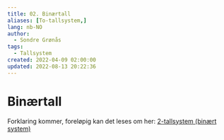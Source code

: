 ```yaml
---
title: 02. Binærtall
aliases: [To-tallsystem,]
lang: nb-NO
author:
  - Sondre Grønås
tags:
  - Tallsystem
created: 2022-04-09 02:00:00
updated: 2022-08-13 20:22:36
---
```

# Binærtall
Forklaring kommer, foreløpig kan det leses om her: [2-tallsystem (binært system)](https://www.matematikk.org/artikkel.html?tid=155856&within_tid=154305)
